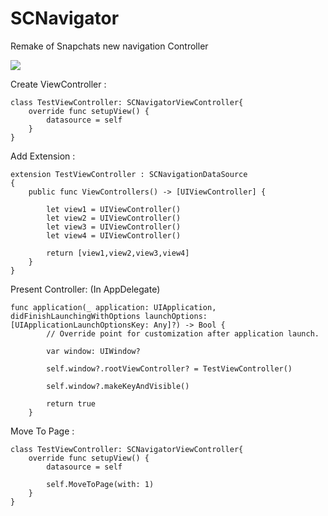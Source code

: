 # SCNavigator
Remake of Snapchats new navigation Controller

![](http://i.giphy.com/Su5XgdcfbVqcE.gif)

Create ViewController : 
```
class TestViewController: SCNavigatorViewController{
    override func setupView() {
        datasource = self
    }
}
```
Add Extension :

```
extension TestViewController : SCNavigationDataSource
{
    public func ViewControllers() -> [UIViewController] {
    
        let view1 = UIViewController()
        let view2 = UIViewController()
        let view3 = UIViewController()
        let view4 = UIViewController()
        
        return [view1,view2,view3,view4]
    }
}
```

Present Controller: (In AppDelegate)
```
func application(_ application: UIApplication, didFinishLaunchingWithOptions launchOptions: [UIApplicationLaunchOptionsKey: Any]?) -> Bool {
        // Override point for customization after application launch.
        
        var window: UIWindow?
        
        self.window?.rootViewController? = TestViewController()
        
        self.window?.makeKeyAndVisible()
        
        return true
    }
```
Move To Page :

```
class TestViewController: SCNavigatorViewController{
    override func setupView() {
        datasource = self
        
        self.MoveToPage(with: 1)
    }
}
```
